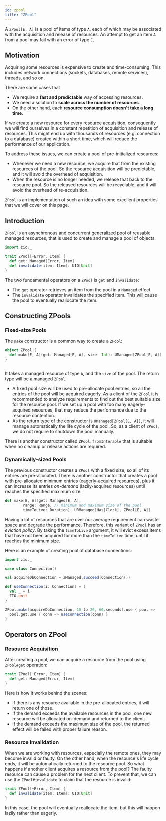 ```yaml
---
id: zpool
title: "ZPool"
---
```


A `ZPool[E, A]` is a pool of items of type `A`, each of which may be associated with the acquisition and release of resources. An attempt to get an item `A` from a pool may fail with an error of type `E`.

## Motivation

Acquiring some resources is expensive to create and time-consuming. This includes network connections (sockets, databases, remote services), threads, and so on.

There are some cases that
- We require a **fast and predictable** way of accessing resources.
- We need a solution to **scale across the number of resources**.
- On the other hand, each **resource consumption doesn't take a long time**.

If we create a new resource for every resource acquisition, consequently we will find ourselves in a constant repetition of acquisition and release of resources. This might end up with thousands of resources (e.g. connection to a database) created within a short time, which will reduce the performance of our application.

To address these issues, we can create a pool of pre-initialized resources:
- Whenever we need a new resource, we acquire that from the existing resources of the pool. So the resource acquisition will be predictable, and it will avoid the overhead of acquisition.
- When the resource is no longer needed, we release that back to the resource pool. So the released resources will be recyclable, and it will avoid the overhead of re-acquisition.

`ZPool` is an implementation of such an idea with some excellent properties that we will cover on this page.

## Introduction

`ZPool` is an asynchronous and concurrent generalized pool of reusable managed resources, that is used to create and manage a pool of objects.

```scala mdoc:invisible
import zio._
```

```scala mdoc:nest
trait ZPool[+Error, Item] {
  def get: Managed[Error, Item]
  def invalidate(item: Item): UIO[Unit]
}
```

The two fundamental operators on a `ZPool` is `get` and `invalidate`:
- The `get` operator retrieves an item from the pool in a `Managed` effect.
- The `invalidate` operator invalidates the specified item. This will cause the pool to eventually reallocate the item.

## Constructing ZPools

### Fixed-size Pools

The `make` constructor is a common way to create a `ZPool`:

```scala mdoc:silent
object ZPool {
  def make[E, A](get: Managed[E, A], size: Int): UManaged[ZPool[E, A]] = ???
}
```

```scala mdoc:reset:invisible
```

It takes a managed resource of type `A`, and the `size` of the pool. The return type will be a managed `ZPool`.
- A fixed pool size will be used to pre-allocate pool entries, so all the entries of the pool will be acquired eagerly. As a client of the `ZPool` it is recommended to analyze requirements to find out the best suitable size for the resource pool. If we set up a pool with too many eagerly-acquired resources, that may reduce the performance due to the resource contention.
- As the return type of the constructor is `UManaged[ZPool[E, A]]`, it will manage automatically the life cycle of the pool. So, as a client of `ZPool`, we do not require to shutdown the pool manually.

There is another constructor called `ZPool.fromInterable` that is suitable when no cleanup or release actions are required.

### Dynamically-sized Pools

The previous constructor creates a `ZPool` with a fixed size, so all of its entries are pre-allocated. There is another constructor that creates a pool with pre-allocated minimum entries (eagerly-acquired resources), plus it can increase its entries _on-demand_ (lazily-acquired resources) until reaches the specified maximum size:

```scala
def make[E, A](get: Managed[E, A],
        range: Range, // minimum and maximum size of the pool
        timeToLive: Duration): URManaged[Has[Clock], ZPool[E, A]]
```

Having a lot of resources that are over our average requirement can waste space and degrade the performance. Therefore, this variant of `ZPool` has an _eviction policy_. By taking the `timeToLive` argument, it will evict excess items that have not been acquired for more than the `timeToLive` time, until it reaches the minimum size.

Here is an example of creating pool of database connections:

```scala mdoc:invisible
import zio._

case class Connection()

val acquireDbConnection = ZManaged.succeed(Connection())

def useConnection(i: Connection) = {
  val _ = i
  ZIO.unit
}
```

```scala mdoc:silent
ZPool.make(acquireDbConnection, 10 to 20, 60.seconds).use { pool =>
  pool.get.use { conn => useConnection(conn) }
}
```

## Operators on ZPool

### Resource Acquisition

After creating a pool, we can acquire a resource from the pool using `ZPool#get` operation:

```scala mdoc:nest
trait ZPool[+Error, Item] {
  def get: Managed[Error, Item]
}
```

Here is how it works behind the scenes:
- If there is any resource available in the pre-allocated entries, it will return one of those.
- If the demand exceeds the available resources in the pool, one new resource will be allocated on-demand and returned to the client.
- If the demand exceeds the maximum size of the pool, the returned effect will be failed with proper failure reason.

### Resource Invalidation

When we are working with resources, especially the remote ones, they may become invalid or faulty. On the other hand, when the resource's life cycle ends, it will be automatically returned to the resource pool. So what happens if another client acquires a resource from the pool? The faulty resource can cause a problem for the next client. To prevent that, we can use the `ZPool#invalidate` to claim that the resource is invalid:

```scala mdoc:nest
trait ZPool[+Error, Item] {
  def invalidate(item: Item): UIO[Unit]
}
```

In this case, the pool will eventually reallocate the item, but this will happen lazily rather than eagerly.
